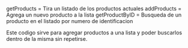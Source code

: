 getProducts = Tira un listado de los productos actuales
addProducts = Agrega un nuevo producto a la lista
getProductByID = Busqueda de un producto en el listado por numero de identificacion

Este codigo sirve para agregar productos a una lista y poder buscarlos dentro de la misma sin repetirse.